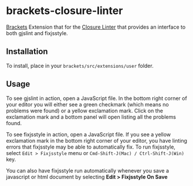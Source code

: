 brackets-closure-linter
=======================

[Brackets](http://brackets.io/) Extension that for the [Closure Linter](https://developers.google.com/closure/utilities/) that provides an interface to both gjslint and fixjsstyle.

Installation
---
To install, place in your ```brackets/src/extensions/user``` folder.

Usage
---
To see gjslint in action, open a JavaScript file. In the bottom right corner of your editor you will either see a green checkmark (which means no problems were found) or a yellow exclamation mark. Click on the exclamation mark and a bottom panel will open listing all the problems found.

To see fixjsstyle in action, open a JavaScript file. If you see a yellow exclamation mark in the bottom right corner of your editor, you have linting errors that fixjsstyle may be able to automatically fix. To run fixjsstyle, select  `Edit > Fixjsstyle` menu or `Cmd-Shift-J(Mac) / Ctrl-Shift-J(Win)` key.

You can also have fixjsstyle run automatically whenever you save a javascript or html document by selecting **Edit > Fixjsstyle On Save**

